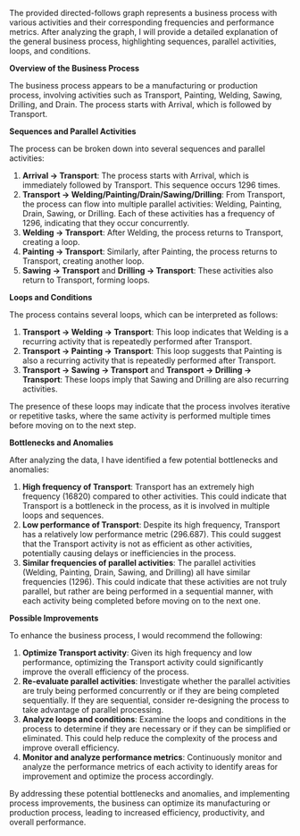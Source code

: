 The provided directed-follows graph represents a business process with various activities and their corresponding frequencies and performance metrics. After analyzing the graph, I will provide a detailed explanation of the general business process, highlighting sequences, parallel activities, loops, and conditions.

**Overview of the Business Process**

The business process appears to be a manufacturing or production process, involving activities such as Transport, Painting, Welding, Sawing, Drilling, and Drain. The process starts with Arrival, which is followed by Transport.

**Sequences and Parallel Activities**

The process can be broken down into several sequences and parallel activities:

1. **Arrival -> Transport**: The process starts with Arrival, which is immediately followed by Transport. This sequence occurs 1296 times.
2. **Transport -> Welding/Painting/Drain/Sawing/Drilling**: From Transport, the process can flow into multiple parallel activities: Welding, Painting, Drain, Sawing, or Drilling. Each of these activities has a frequency of 1296, indicating that they occur concurrently.
3. **Welding -> Transport**: After Welding, the process returns to Transport, creating a loop.
4. **Painting -> Transport**: Similarly, after Painting, the process returns to Transport, creating another loop.
5. **Sawing -> Transport** and **Drilling -> Transport**: These activities also return to Transport, forming loops.

**Loops and Conditions**

The process contains several loops, which can be interpreted as follows:

1. **Transport -> Welding -> Transport**: This loop indicates that Welding is a recurring activity that is repeatedly performed after Transport.
2. **Transport -> Painting -> Transport**: This loop suggests that Painting is also a recurring activity that is repeatedly performed after Transport.
3. **Transport -> Sawing -> Transport** and **Transport -> Drilling -> Transport**: These loops imply that Sawing and Drilling are also recurring activities.

The presence of these loops may indicate that the process involves iterative or repetitive tasks, where the same activity is performed multiple times before moving on to the next step.

**Bottlenecks and Anomalies**

After analyzing the data, I have identified a few potential bottlenecks and anomalies:

1. **High frequency of Transport**: Transport has an extremely high frequency (16820) compared to other activities. This could indicate that Transport is a bottleneck in the process, as it is involved in multiple loops and sequences.
2. **Low performance of Transport**: Despite its high frequency, Transport has a relatively low performance metric (296.687). This could suggest that the Transport activity is not as efficient as other activities, potentially causing delays or inefficiencies in the process.
3. **Similar frequencies of parallel activities**: The parallel activities (Welding, Painting, Drain, Sawing, and Drilling) all have similar frequencies (1296). This could indicate that these activities are not truly parallel, but rather are being performed in a sequential manner, with each activity being completed before moving on to the next one.

**Possible Improvements**

To enhance the business process, I would recommend the following:

1. **Optimize Transport activity**: Given its high frequency and low performance, optimizing the Transport activity could significantly improve the overall efficiency of the process.
2. **Re-evaluate parallel activities**: Investigate whether the parallel activities are truly being performed concurrently or if they are being completed sequentially. If they are sequential, consider re-designing the process to take advantage of parallel processing.
3. **Analyze loops and conditions**: Examine the loops and conditions in the process to determine if they are necessary or if they can be simplified or eliminated. This could help reduce the complexity of the process and improve overall efficiency.
4. **Monitor and analyze performance metrics**: Continuously monitor and analyze the performance metrics of each activity to identify areas for improvement and optimize the process accordingly.

By addressing these potential bottlenecks and anomalies, and implementing process improvements, the business can optimize its manufacturing or production process, leading to increased efficiency, productivity, and overall performance.